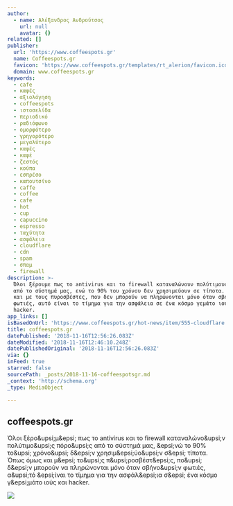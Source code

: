 ```yaml
---
author:
  - name: Αλέξανδρος Ανδρούτσος
    url: null
    avatar: {}
related: []
publisher:
  url: 'https://www.coffeespots.gr'
  name: Coffeespots.gr
  favicon: 'https://www.coffeespots.gr/templates/rt_alerion/favicon.ico'
  domain: www.coffeespots.gr
keywords:
  - cafe
  - καφές
  - αξιολόγηση
  - coffeespots
  - ιστοσελίδα
  - περιοδικό
  - ραδιόφωνο
  - ομορφότερο
  - γρηγορότερο
  - μεγαλύτερο
  - καφές
  - καφέ
  - ζεστός
  - κούπα
  - εσπρέσο
  - καπουτσίνο
  - caffe
  - coffee
  - cafe
  - hot
  - cup
  - capuccino
  - espresso
  - ταχύτητα
  - ασφάλεια
  - cloudflare
  - cdn
  - spam
  - σπαμ
  - firewall
description: >-
  Όλοι ξέρουμε πως το antivirus και το firewall καταναλώνουν πολύτιμους πόρους
  από το σύστημά μας, ενώ το 90% του χρόνου δεν χρησιμεύουν σε τίποτα. Όπως όμως
  και με τους πυροσβέστες, που δεν μπορούν να πληρώνονται μόνο όταν σβήνουν
  φωτιές, αυτό είναι το τίμημα για την ασφάλεια σε ένα κόσμο γεμάτο ιούς και
  hacker.
app_links: []
isBasedOnUrl: 'https://www.coffeespots.gr/hot-news/item/555-cloudflare'
title: coffeespots.gr
datePublished: '2018-11-16T12:56:26.083Z'
dateModified: '2018-11-16T12:46:10.248Z'
datePublishedOriginal: '2018-11-16T12:56:26.083Z'
via: {}
inFeed: true
starred: false
sourcePath: _posts/2018-11-16-coffeespotsgr.md
_context: 'http://schema.org'
_type: MediaObject

---
```

<article style=""><h1>coffeespots.gr</h1><p>Όλοι ξέρο&amp;upsi;μ&amp;epsi; πως το antivirus και το firewall καταναλώνο&amp;upsi;ν πολύτιμο&amp;upsi;ς πόρο&amp;upsi;ς από το σύστημά μας, &amp;epsi;νώ το 90% το&amp;upsi; χρόνο&amp;upsi; δ&amp;epsi;ν χρησιμ&amp;epsi;ύο&amp;upsi;ν σ&amp;epsi; τίποτα. Όπως όμως και μ&amp;epsi; το&amp;upsi;ς π&amp;upsi;ροσβέστ&amp;epsi;ς, πο&amp;upsi; δ&amp;epsi;ν μπορούν να πληρώνονται μόνο όταν σβήνο&amp;upsi;ν φωτιές, α&amp;upsi;τό &amp;epsi;ίναι το τίμημα για την ασφάλ&amp;epsi;ια σ&amp;epsi; ένα κόσμο γ&amp;epsi;μάτο ιούς και hacker.</p><img src="https://www.coffeespots.gr/media/k2/items/cache/7dff099a65b026895942a872c251a542_XL.jpg" /></article>